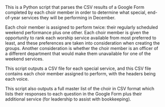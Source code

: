 This is a Python script that parses the CSV results of a Google Form completed by each choir member in order to determine what special, end-of-year services they will be performing in December.

Each choir member is assigned to perform twice: their regularly scheduled weekend performance plus one other. Each choir member is given the opportunity to rank each worship service available from most preferred to least, and these preferences are taken into consideration when creating the groups. Another consideration is whether the choir member is an officer of a different department that would make them unavailable for one of the weekend services.

This script outputs a CSV file for each special service, and this CSV file contains each choir member assigned to perform, with the headers being each voice.

This script also outputs a full master list of the choir in CSV format which lists their responses to each question in the Google Form plus their additional service (for leadership to assist with bookkeeping).


